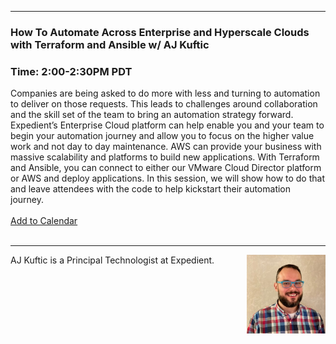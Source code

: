 <style>
  .wrapper {margin-top:75px;}
  header {top:20px!important;
  .session-wrapper{border:1px solid #36373b; border-radius:5px; padding:20px; background-color:##D3D3D3;}
  
</style>
<hr/>

### **How To Automate Across Enterprise and Hyperscale Clouds with Terraform and Ansible w/ AJ Kuftic**
### **Time: 2:00-2:30PM PDT**
<div class="session-wrapper">
Companies are being asked to do more with less and turning to automation to deliver on those requests. This leads to challenges around collaboration and the skill set of the team to bring an automation strategy forward. Expedient’s Enterprise Cloud platform can help enable you and your team to begin your automation journey and allow you to focus on the higher value work and not day to day maintenance. AWS can provide your business with massive scalability and platforms to build new applications. With Terraform and Ansible, you can connect to either our VMware Cloud Director platform or AWS and deploy applications. In this session, we will show how to do that and leave attendees with the code to help kickstart their automation journey.
<br><br> 
<a title="Add to Calendar" class="addeventatc" data-id="YC5085530" href="https://www.addevent.com/event/YC5085530" target="_blank" rel="nofollow">Add to Calendar</a>
        <script type="text/javascript" src="https://addevent.com/libs/atc/1.6.1/atc.min.js" async defer></script></a>
</div>
<br> 
<hr/>
<img src="aj_kuftic.jpg" alt="AJ Kuftic" width="25%" align="right">
    
<p>AJ Kuftic is a Principal Technologist at Expedient.</p>
